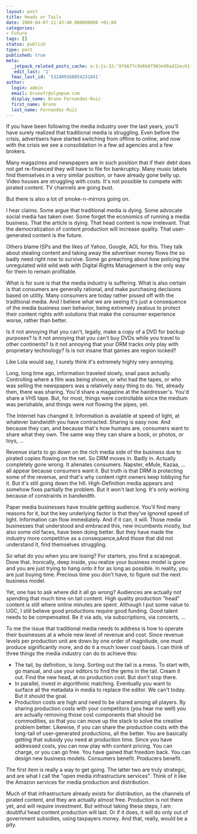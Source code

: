 ```yaml
---
layout: post
title: Heads or Tails
date: 2009-04-07 11:43:40.000000000 +01:00
categories:
- Future
tags: []
status: publish
type: post
published: true
meta:
  _jetpack_related_posts_cache: a:1:{s:32:"8f6677c9d6b0f903e98ad32ec61f8deb";a:2:{s:7:"expires";i:1415574942;s:7:"payload";a:3:{i:0;a:1:{s:2:"id";i:217;}i:1;a:1:{s:2:"id";i:347;}i:2;a:1:{s:2:"id";i:12;}}}}
  _edit_last: '1'
  tmac_last_id: '531409168054231041'
author:
  login: admin
  email: brunofr@olympum.com
  display_name: Bruno Fernandez-Ruiz
  first_name: Bruno
  last_name: Fernandez-Ruiz
---
```


If you have been following the media industry over the last years, you'll have surely realized that traditional media is struggling. Even before the crisis, advertisers have started switching from offline to online, and now with the crisis we see a consolidation in a few ad agencies and a few brokers.

<p>Many magazines and newspapers are in such position that if their debt does not get re-financed they will have to file for bankruptcy. Many music labels find themselves in a very similar position, or have already gone belly up. Video houses are struggling with costs. It's not possible to compete with pirated content. TV channels are going bust.</p>
<p>But there is also a lot of smoke-n-mirrors going on.</p>
<p>I hear claims. Some argue that traditional media is dying. Some advocate social media has taken over. Some forget the economics of running a media business. That the article is dying. That head content is now irrelevant. That the democratization of content production will increase quality. That user-generated content is the future.</p>
<p>Others blame ISPs and the likes of Yahoo, Google, AOL for this. They talk about stealing content and taking away the advertiser money flows the so badly need right now to survive. Some go preaching about how policing the unregulated wild wild web with Digital Rights Management is the only way for them to remain profitable.</p>
<p>What is for sure is that the media industry is suffering. What is also certain is that consumers are generally rational, and make purchasing decisions based on utility. Many consumers are today rather pissed off with the traditional media. And I believe what we are seeing it's just a consequence of the media business own behavior, being extremely zealous to protect their content rights with solutions that make the consumer experience worse, rather than better.</p>
<p>Is it not annoying that you can't, legally, make a copy of a DVD for backup purposes? Is it not annoying that you can't buy DVDs while you travel to other continents? Is it not annoying that your DRM tracks only play with proprietary technology? Is is not insane that games are region locked?</p>
<p>Like Lola would say, I surely think it's extremely highly very annoying.</p>
<p>Long, long time ago, information traveled slowly, snail pace actually. Controlling where a film was being shown, or who had the tapes, or who was selling the newspapers was a relatively easy thing to do. Yet, already then, there was sharing. You'd share a magazine at the hairdresser's. You'd share a VHS tape. But, for most, things were controllable since the medium was perishable, and things were not flowing the pipes, yet.</p>
<p>The Internet has changed it. Information is available at speed of light, at whatever bandwidth you have contracted. Sharing is easy now. And because they can, and because that's how humans are, consumers want to share what they own. The same way they can share a book, or photos, or toys, ...</p>
<p>Revenue starts to go down on the rich media side of the business due to pirated copies flowing on the net. So DRM moves in. Badly in. Actually completely gone wrong. It alienates consumers. Napster, eMule, Kazaa, ... all appear because consumers want it. But truth is that DRM is protecting some of the revenue, and that's why content right owners keep lobbying for it. But it's still going down the hill. High-Definition media appears and somehow fixes partially the problem. But it won't last long. It's only working because of constraints in bandwidth.</p>
<p>Paper media businesses have trouble getting audience. You'll find many reasons for it, but the key underlying factor is that they've ignored speed of light. Information can flow immediately. And if it can, it will. Those media businesses that understood and embraced this, new incumbents mostly, but also some old faces, have been doing better. But they have made the industry more competitive as a consequence,aAnd those that did not understand it, find themselves struggling.</p>
<p>So what do you when you are losing? For starters, you find a scapegoat. Done that. Ironically, deep inside, you realize your business model is gone and you are just trying to hang onto it for as long as possible. In reality, you are just buying time. Precious time you don't have, to figure out the next business model.</p>
<p>Yet, one has to ask where did it all go wrong? Audiences are actually not spending that much time on tail content. High quality production "head" content is still where online minutes are spent. Although I put some value to UGC, I still believe good productions require good funding. Good talent needs to be compensated. Be it via ads, via subscriptions, via concerts, ...</p>
<p>To me the issue that traditional media needs to address is how to operate their businesses at a whole new level of revenue and cost. Since revenue levels per production unit are down by one order of magnitude, one must produce significantly more, and do it a much lower cost basis. I can think of three things the media industry can do to achieve this:</p>
<ul>
<li>The tail, by definition, is long. Sorting out the tail is a mess. To start with, go manual, and use your editors to find the gems in the tail. Cream it out. Find the new head, at no production cost. But don't stop there.</li>
<li>In parallel, invest in algorithmic matching. Eventually you want to surface all the metadata in media to replace the editor. We can't today. But it should the goal.</li>
<li>Production costs are high and need to be shared among all players. By sharing production costs with your competitors (you hear me well) you are actually removing those cost components that should be commodities, so that you can move up the stack to solve the creative problem better. Likewise, if you can share the production costs with the long-tail of user-generated productions, all the better. You are basically getting that subsidy you need at production time. Since you have addressed costs, you can now play with content pricing. You can charge, or you can go free. You have gained that freedom back. You can design new business models. Consumers benefit. Producers benefit.</li>
</ul>
<p>The first item is really a way to get going. The latter two are truly strategic, and are what I call the "open media infrastructure services". Think of it like the Amazon services for media production and distribution.</p>
<p>Much of that infrastructure already exists for distribution, as the channels of pirated content, and they are actually almost free. Production is not there yet, and will require investment. But without taking these steps, I am doubtful head content production will last. Or if it does, it will do only out of government subsidies, using taxpayers money. And that, really, would be a pity.</p>
